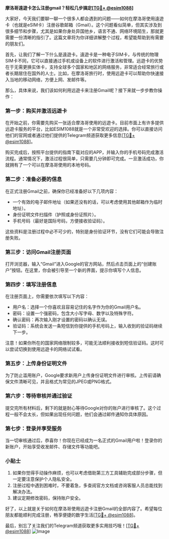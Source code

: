 **摩洛哥遠遊卡怎么注册gmail？轻松几步搞定[[TG💪+ @esim1088](https://t.me/s/esim1088)]**

大家好，今天我们要聊一聊一个很多人都会遇到的问题——如何在摩洛哥使用遠遊卡（也就是eSIM卡）注册谷歌邮箱（Gmail）。这个问题看似简单，但其实涉及到很多细节和步骤，尤其是如果你身处异国他乡，语言不通、网络环境陌生，那就更需要一份清晰的指引了。这篇文章将为你详细讲解整个过程，希望能帮助到有需要的朋友们。

首先，让我们了解一下什么是遠遊卡。遠遊卡是一种电子SIM卡，与传统的物理SIM卡不同，它可以直接通过手机或设备上的软件进行激活和管理。远遊卡的优势在于无需更换实体卡，支持全球多个国家和地区的网络服务，非常适合经常旅行或者长期居住在国外的人士。比如，在摩洛哥旅行时，使用远遊卡可以帮助你快速接入当地的移动网络，方便上网、发邮件等。

那么，具体来说，我们该如何利用远遊卡来注册Gmail呢？接下来就一步步教你操作：

### **第一步：购买并激活远遊卡**
在开始之前，你需要先购买一张适合摩洛哥使用的远遊卡。目前市面上有许多提供远遊卡服务的平台，比如ESIM1088就是一个非常受欢迎的选择。你可以直接访问他们的官网或者通过他们提供的Telegram频道获取更多信息[[TG💪+ @esim1088](https://t.me/s/esim1088)]。

购买完成后，按照平台提供的指南下载对应的APP，并输入你的手机号码完成激活流程。通常情况下，激活过程很简单，只需要几分钟即可完成。一旦激活成功，你就拥有了一个可以在摩洛哥使用的本地号码。

### **第二步：准备必要的信息**
在正式注册Gmail之前，确保你已经准备好以下几项内容：
- 一个有效的电子邮件地址（如果还没有的话，可以考虑使用其他邮箱作为临时地址）。
- 身份证明文件扫描件（护照或身份证照片）。
- 手机号码（最好是国际号码，方便接收验证码）。

这些资料是注册过程中必不可少的，特别是身份验证环节，没有它们可能会导致注册失败。

### **第三步：访问Gmail注册页面**
打开浏览器，输入“Gmail”进入Google的官方网站，然后点击页面上的“创建账户”按钮。在这里，你会被引导至一个新的界面，提示你填写个人信息。

### **第四步：填写注册信息**
在注册页面上，你需要依次填写以下内容：
- 用户名：选择一个你喜欢且容易记住的名字作为你的Gmail用户名。
- 密码：设置一个强密码，包含大小写字母、数字以及特殊字符。
- 确认密码：再次输入刚才设置的密码以确认无误。
- 验证码：系统会发送一条短信到你提供的手机号码上，输入收到的验证码继续下一步。

注意！如果你所在的国家网络限制较多，可能无法顺利接收到短信验证码。这时可以尝试切换到使用远遊卡的网络试试看。

### **第五步：上传身份证明文件**
为了防止滥用账户，Google要求新用户上传身份证明文件进行审核。上传前请确保文件清晰可见，并且格式为常见的JPEG或PNG格式。

### **第六步：等待审核并通过验证**
提交完所有材料后，剩下的就是耐心等待Google对你的账户进行审核了。这个过程一般不会太长，但如果出现任何问题，他们会通过邮件通知你具体原因。

### **第七步：登录并享受服务**
当一切审核通过后，恭喜你！你现在已经成为一名正式的Gmail用户啦！登录你的新账户，开始享受收发邮件、存储文件等功能吧。

### **小贴士**
1. 如果你觉得手动操作麻烦，也可以考虑借助第三方工具辅助完成部分步骤，但一定要注意保护个人隐私安全。
2. 注册过程中遇到困难时，不要着急，多查阅官方文档或咨询客服人员总能找到解决办法。
3. 建议定期修改密码，保持账户安全。

好了，以上就是关于如何在摩洛哥使用远遊卡注册Gmail的全部内容了。希望每位朋友都能顺利完成注册，畅享便捷的数字生活[[TG💪+ @esim1088](https://t.me/s/esim1088)]。

最后，别忘了关注我们的Telegram频道获取更多实用技巧哦！[[TG💪+ @esim1088](https://t.me/s/esim1088)] ![Image](https://i.postimg.cc/4NQfJmqS/Snipaste-2025-05-13-00-14-12.png)